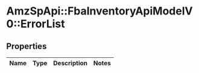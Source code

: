 # AmzSpApi::FbaInventoryApiModelV0::ErrorList

## Properties
Name | Type | Description | Notes
------------ | ------------- | ------------- | -------------

